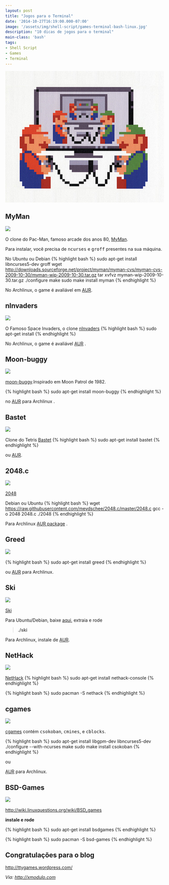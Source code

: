```yaml
---
layout: post
title: "Jogos para o Terminal"
date: '2014-10-27T16:19:00.000-07:00'
image: '/assets/img/shell-script/games-terminal-bash-linux.jpg'
description: "10 dicas de jogos para o terminal"
main-class: 'bash'
tags:
- Shell Script
- Games
- Terminal
---
```


![Jogos para o Terminal](/assets/img/shell-script/games-terminal-bash-linux.jpg "Jogos para o Terminal")

## MyMan

<a href="https://www.flickr.com/photos/xmodulo/13863751363/" target="_blank"><img src="https://farm6.staticflickr.com/5594/13863751363_dc7e225bfa_z.jpg" /></a>

O clone do Pac-Man, famoso arcade dos anos 80, <a href="http://myman.sourceforge.net/" target="_blank">MyMan</a>.

Para instalar, você precisa de <tt>ncurses</tt> e <tt>groff</tt> presentes na sua máquina.

No Ubuntu ou Debian
{% highlight bash %}
sudo apt-get install libncurses5-dev groff
wget http://downloads.sourceforge.net/project/myman/myman-cvs/myman-cvs-2009-10-30/myman-wip-2009-10-30.tar.gz
tar xvfvz myman-wip-2009-10-30.tar.gz
./configure
make
sudo make install
myman
{% endhighlight %}

No Archlinux, o game é avaliável em <a href="https://aur.archlinux.org/packages/myman/" target="_blank">AUR</a>.


## nInvaders

<a href="https://www.flickr.com/photos/xmodulo/13863722405/" target="_blank">
	<img src="https://farm6.staticflickr.com/5318/13863722405_e14bbc91c8_z.jpg" />
</a>

O Famoso Space Invaders, o clone <a href="http://ninvaders.sourceforge.net/" target="_blank">nInvaders</a>
{% highlight bash %}
sudo apt-get install
{% endhighlight %}

No Archlinux, o game é avaliável <a href="https://aur.archlinux.org/packages/ninvaders/" target="_blank">AUR</a> .

## Moon-buggy
<a href="https://www.flickr.com/photos/xmodulo/13863751423/" target="_blank">
	<img src="https://farm6.staticflickr.com/5522/13863751423_be17b73ace_z.jpg" />
</a>

<a href="http://www.seehuhn.de/pages/moon-buggy" target="_blank">moon-buggy</a>.Inspirado em Moon Patrol de 1982.

{% highlight bash %}
sudo apt-get install
moon-buggy
{% endhighlight %}

no <a href="https://aur.archlinux.org/packages/moon-buggy/" target="_blank">AUR</a> para Archlinux .  

## Bastet
<a href="https://www.flickr.com/photos/xmodulo/13863751683/" target="_blank">
	<img src="https://farm4.staticflickr.com/3811/13863751683_d5f35204a0_z.jpg" />
</a>

Clone do Tetris <a href="http://fph.altervista.org/prog/bastet.html" target="_blank">Bastet</a>
{% highlight bash %}
sudo apt-get install 
bastet
{% endhighlight %}

ou <a href="https://aur.archlinux.org/packages/bastet/" target="_blank">AUR</a>.

## 2048.c

<a href="https://www.flickr.com/photos/xmodulo/13863722885/" target="_blank">
	<img src="https://farm3.staticflickr.com/2822/13863722885_640bf7d0a5_z.jpg" />
</a>

<a href="http://gabrielecirulli.github.io/2048/" target="_blank">2048</a>

Debian ou Ubuntu
{% highlight bash %}
wget https://raw.githubusercontent.com/mevdschee/2048.c/master/2048.c
gcc -o 2048 2048.c
./2048
{% endhighlight %}

Para Archlinux <a href="https://aur.archlinux.org/packages/2048.c/" target="_blank">AUR package</a> .

## Greed
<a href="https://www.flickr.com/photos/xmodulo/13863722645/" target="_blank">
	<img src="https://farm3.staticflickr.com/2838/13863722645_b5b131bae0_z.jpg" />
</a>

{% highlight bash %}
sudo apt-get install greed
{% endhighlight %}

ou <a href="https://aur.archlinux.org/packages/greed/" target="_blank">AUR</a> para Archlinux. 

## Ski
<a href="https://www.flickr.com/photos/xmodulo/13863751173/" target="_blank">
	<img src="https://farm3.staticflickr.com/2880/13863751173_40fb357866_z.jpg" />
</a>

<a href="http://www.catb.org/esr/ski/" target="_blank">Ski</a> 

Para Ubuntu/Debian, baixe <a href="http://www.catb.org/esr/ski/" target="_blank">aqui</a>, extraia e rode

> __./ski__

Para Archlinux, instale de <a href="https://aur.archlinux.org/packages/ski/" target="_blank">AUR</a>.

## NetHack
<a href="https://www.flickr.com/photos/xmodulo/13863751533/" target="_blank">
	<img src="https://farm3.staticflickr.com/2832/13863751533_035ef21704_z.jpg" />
</a>

<a href="http://www.nethack.org/" target="_blank">NetHack</a>
{% highlight bash %}
sudo apt-get install nethack-console
{% endhighlight %}

{% highlight bash %}
sudo pacman -S nethack
{% endhighlight %}

## cgames
<a href="https://www.flickr.com/photos/xmodulo/13863751553/" target="_blank">
	<img src="https://farm4.staticflickr.com/3827/13863751553_d1f3d9e634_z.jpg" />
</a>

<a href="http://www.muppetlabs.com/%7Ebreadbox/software/cgames.html" target="_blank">cgames</a> contém <tt>csokoban</tt>, <tt>cmines</tt>, e <tt>cblocks</tt>.


{% highlight bash %}
sudo apt-get install libgpm-dev libncurses5-dev
./configure --with-ncurses
make
sudo make install
csokoban
{% endhighlight %}

ou 

<a href="https://aur.archlinux.org/packages/cgames/" target="_blank">AUR</a> para Archlinux. 

## BSD-Games
<a href="https://www.flickr.com/photos/xmodulo/13863722545/" target="_blank">
<img src="https://farm3.staticflickr.com/2907/13863722545_ec4cf17da5_z.jpg" />
</a>

<http://wiki.linuxquestions.org/wiki/BSD_games>

__instale e rode__

{% highlight bash %}
sudo apt-get install bsdgames
{% endhighlight %}

{% highlight bash %}
sudo pacman -S bsd-games
{% endhighlight %}

## Congratulações para o blog

<http://ttygames.wordpress.com/>

*Via: http://xmodulo.com*

